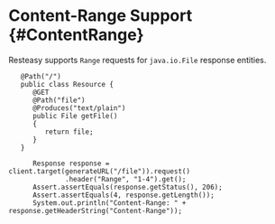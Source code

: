 Content-Range Support {#ContentRange}
=====================

Resteasy supports `Range` requests for `java.io.File` response entities.

       @Path("/")
       public class Resource {
          @GET
          @Path("file")
          @Produces("text/plain")
          public File getFile()
          {
             return file;
          }
       }

          Response response = client.target(generateURL("/file")).request()
                  .header("Range", "1-4").get();
          Assert.assertEquals(response.getStatus(), 206);
          Assert.assertEquals(4, response.getLength());
          System.out.println("Content-Range: " + response.getHeaderString("Content-Range"));


          
